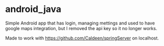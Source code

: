 # android_java
Simple Android app that has login, managing mettings and used to have google maps integration, but I removed the api key so it no longer works. 

Made to work with https://github.com/Caldeen/springServer on localhost. 

